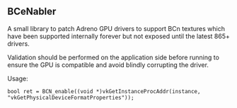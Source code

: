 ## BCeNabler

A small library to patch Adreno GPU drivers to support BCn textures which have been supported internally forever but not exposed until the latest 865+ drivers.


Validation should be performed on the application side before running to ensure the GPU is compatible and avoid blindly corrupting the driver.

Usage:
```
bool ret = BCN_enable((void *)vkGetInstanceProcAddr(instance, "vkGetPhysicalDeviceFormatProperties"));
```
